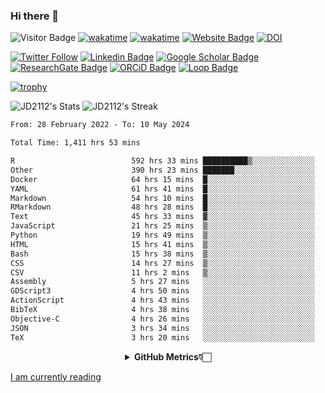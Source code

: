 ### Hi there 👋
![Visitor Badge](https://visitor-badge.laobi.icu/badge?page_id=JD2112.JD2112)
[![wakatime](https://github.com/JD2112/JD2112/actions/workflows/waka-readme.yml/badge.svg)](https://github.com/JD2112/JD2112/actions/workflows/waka-readme.yml)
[![wakatime](https://wakatime.com/badge/user/fe95275f-909a-4147-a45d-624981173898.svg)](https://wakatime.com/@fe95275f-909a-4147-a45d-624981173898)
[![Website Badge](https://img.shields.io/badge/website-informational?style=flat-square)](http://jyotirmoydas.netlify.app)
[![DOI](https://zenodo.org/badge/668165851.svg)](https://zenodo.org/doi/10.5281/zenodo.11104069)

[![Twitter Follow](https://img.shields.io/twitter/follow/jyotirmoy21?style=social)](https://twitter.com/jyotirmoy21)
[![Linkedin Badge](https://img.shields.io/badge/-jyotirmoy-blue?style=plastic&logo=Linkedin&logoColor=white&link=https://www.linkedin.com/in/dasjyotirmoy/)](https://www.linkedin.com/in/dasjyotirmoy/)
[![Google Scholar Badge](https://img.shields.io/badge/-jyotirmoy-blue?style=plastic&logo=GoogleScholar&logoColor=white&link=https://scholar.google.se/citations?user=IMBYOv8AAAAJ&hl=en)](https://scholar.google.se/citations?user=IMBYOv8AAAAJ&hl=en)
[![ResearchGate Badge](https://img.shields.io/badge/-jyotirmoy-cyan?style=plastic&logo=ResearchGate&logoColor=white&link=https://www.researchgate.net/profile/Jyotirmoy-Das-3)](https://www.researchgate.net/profile/Jyotirmoy-Das-3)
[![ORCiD Badge](https://img.shields.io/badge/-jyotirmoy-green?style=plastic&logo=orcid&logoColor=white&link=https://orcid.org/0000-0002-5649-4658)](https://orcid.org/0000-0002-5649-4658)
[![Loop Badge](https://img.shields.io/badge/-jyotirmoy-orange?style=plastic&logo=Loop&logoColor=white&link=https://loop.frontiersin.org/people/1519976/overview)](https://loop.frontiersin.org/people/1519976/overview)

[![trophy](https://github-profile-trophy.vercel.app/?username=JD2112)](https://github.com/ryo-ma/github-profile-trophy)

<!--
**JD2112/JD2112** is a ✨ _special_ ✨ repository because its `README.md` (this file) appears on your GitHub profile.

Here are some ideas to get you started:

- 🔭 I’m currently working on ...
- 🌱 I’m currently learning ...
- 👯 I’m looking to collaborate on ...
- 🤔 I’m looking for help with ...
- 💬 Ask me about ...
- 📫 How to reach me: ...
- 😄 Pronouns: ...
- ⚡ Fun fact: ...
![JD2112's Top Languages](https://github-readme-stats.vercel.app/api/top-langs/?username=JD2112&theme=vue-dark&show_icons=true&hide_border=true&layout=compact)
-->
![JD2112's Stats](https://github-readme-stats.vercel.app/api?username=JD2112&theme=vue-dark&show_icons=true&hide_border=true&count_private=true)
![JD2112's Streak](https://github-readme-streak-stats.herokuapp.com/?user=JD2112&theme=vue-dark&hide_border=true)





<!--START_SECTION:waka-->

```txt
From: 28 February 2022 - To: 10 May 2024

Total Time: 1,411 hrs 53 mins

R                          592 hrs 33 mins ██████████▒░░░░░░░░░░░░░░   41.97 %
Other                      390 hrs 23 mins ███████░░░░░░░░░░░░░░░░░░   27.65 %
Docker                     64 hrs 15 mins  █░░░░░░░░░░░░░░░░░░░░░░░░   04.55 %
YAML                       61 hrs 41 mins  █░░░░░░░░░░░░░░░░░░░░░░░░   04.37 %
Markdown                   54 hrs 10 mins  █░░░░░░░░░░░░░░░░░░░░░░░░   03.84 %
RMarkdown                  48 hrs 28 mins  █░░░░░░░░░░░░░░░░░░░░░░░░   03.43 %
Text                       45 hrs 33 mins  ▓░░░░░░░░░░░░░░░░░░░░░░░░   03.23 %
JavaScript                 21 hrs 25 mins  ▒░░░░░░░░░░░░░░░░░░░░░░░░   01.52 %
Python                     19 hrs 49 mins  ▒░░░░░░░░░░░░░░░░░░░░░░░░   01.40 %
HTML                       15 hrs 41 mins  ▒░░░░░░░░░░░░░░░░░░░░░░░░   01.11 %
Bash                       15 hrs 38 mins  ▒░░░░░░░░░░░░░░░░░░░░░░░░   01.11 %
CSS                        14 hrs 27 mins  ▒░░░░░░░░░░░░░░░░░░░░░░░░   01.02 %
CSV                        11 hrs 2 mins   ▒░░░░░░░░░░░░░░░░░░░░░░░░   00.78 %
Assembly                   5 hrs 27 mins   ░░░░░░░░░░░░░░░░░░░░░░░░░   00.39 %
GDScript3                  4 hrs 50 mins   ░░░░░░░░░░░░░░░░░░░░░░░░░   00.34 %
ActionScript               4 hrs 43 mins   ░░░░░░░░░░░░░░░░░░░░░░░░░   00.33 %
BibTeX                     4 hrs 38 mins   ░░░░░░░░░░░░░░░░░░░░░░░░░   00.33 %
Objective-C                4 hrs 26 mins   ░░░░░░░░░░░░░░░░░░░░░░░░░   00.32 %
JSON                       3 hrs 34 mins   ░░░░░░░░░░░░░░░░░░░░░░░░░   00.25 %
TeX                        3 hrs 20 mins   ░░░░░░░░░░░░░░░░░░░░░░░░░   00.24 %
```

<!--END_SECTION:waka-->

<div align="center">
    <details>
        <summary><b>GitHub Metrics👇🏻</b></summary>
    <br>
        
[Get Details](https://metrics.lecoq.io/insights/JD2112)
    </details>
</div>

<a target="_blank" href="https://www.goodreads.com/user/show/21242415-jyotirmoy-das">I am currently reading</a>


